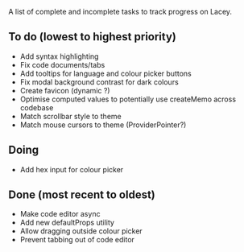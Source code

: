 A list of complete and incomplete tasks to track progress on Lacey.

## To do (lowest to highest priority)

- Add syntax highlighting
- Fix code documents/tabs
- Add tooltips for language and colour picker buttons
- Fix modal background contrast for dark colours
- Create favicon (dynamic ?)
- Optimise computed values to potentially use createMemo across codebase
- Match scrollbar style to theme
- Match mouse cursors to theme (ProviderPointer?)

## Doing

- Add hex input for colour picker

## Done (most recent to oldest)

- Make code editor async
- Add new defaultProps utility
- Allow dragging outside colour picker
- Prevent tabbing out of code editor
